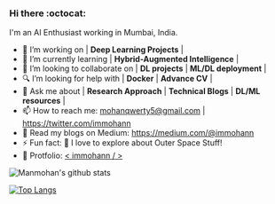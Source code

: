 ### Hi there :octocat:
I'm an AI Enthusiast working in Mumbai, India.


- 🏢 I’m working on | **Deep Learning Projects** |
- 🔭 I’m currently learning | **Hybrid-Augmented Intelligence** | 
- 👯 I’m looking to collaborate on | **DL projects** | **ML/DL deployment** | 
- 🔍 I’m looking for help with | **Docker** | **Advance CV** | 
- 💬 Ask me about | **Research Approach** | **Technical Blogs** | **DL/ML resources**  |
- 📫 How to reach me: mohanqwerty5@gmail.com  |   https://twitter.com/immohann
- 📑 Read my blogs on Medium: https://medium.com/@immohann
- ⚡ Fun fact: 🌌 I love to explore about Outer Space Stuff!
- 👾 Protfolio: [ < immohann / > ](https://immohann.github.io/Portfolio/) 





![Manmohan's github stats](https://github-readme-stats.vercel.app/api?username=immohann&show_icons=true&theme=algolia)

[![Top Langs](https://github-readme-stats.vercel.app/api/top-langs/?username=immohann&layout=compact&show_icons=true&theme=algolia)](https://github.com/immohann/github-readme-stats)
